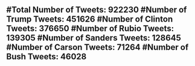 #Total Number of Tweets: 922230 
#Number of Trump Tweets: 451626
#Number of Clinton Tweets: 376650
#Number of Rubio Tweets: 139305
#Number of Sanders Tweets: 128645
#Number of Carson Tweets: 71264
#Number of Bush Tweets: 46028
---
